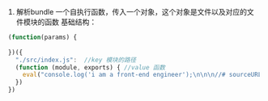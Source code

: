 1. 解析bundle
一个自执行函数，传入一个对象，这个对象是文件以及对应的文件模块的函数
基础结构：
```js
 (function(params) {
   
 })({
   "./src/index.js":  //key 模块的路径
   (function (module, exports) { //value 函数
     eval("console.log('i am a front-end engineer');\n\n\n//# sourceURL=webpack:///./src/index.js?")
   })
 })
```

